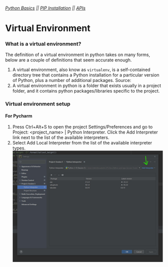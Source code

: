
###### <p>[Python Basics](https://github.com/ZackAtama/python_basics) || [PIP Installation](https://github.com/ZackAtama/python_basics/pip) || [APIs](https://github.com/ZackAtama/python_basics/apis)</p>

# Virtual Environment
### What is a virtual environment?
The definition of a virtual environment in python takes on many forms, below are a couple of definitions that seem accurate enough.
1. A virtual environment, also know as <code>virtualenv</code>, is a self-contained directory tree that contains a Python installation for a particular version of Python, plus a number of additional packages. Source: 
2. A virtual environment in python is a folder that exists usually in a project folder, and it contains python packages/libraries specific to the project.

### Virtual environment setup
#### For Pycharm
1. Press Ctrl+Alt+S to open the project Settings/Preferences and go to Project: <project_name> | Python Interpreter. Click the Add Interpreter link next to the list of the available interpreters.
2. Select Add Local Interpreter from the list of the available interpreter types.
![](https://github.com/ZackAtama/python_basics/blob/dev/assets/screenshots/img_0.jpg)
